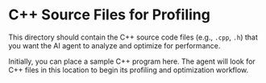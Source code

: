 # C++ Source Files for Profiling

This directory should contain the C++ source code files (e.g., `.cpp`, `.h`) that you want the AI agent to analyze and optimize for performance.

Initially, you can place a sample C++ program here. The agent will look for C++ files in this location to begin its profiling and optimization workflow. 